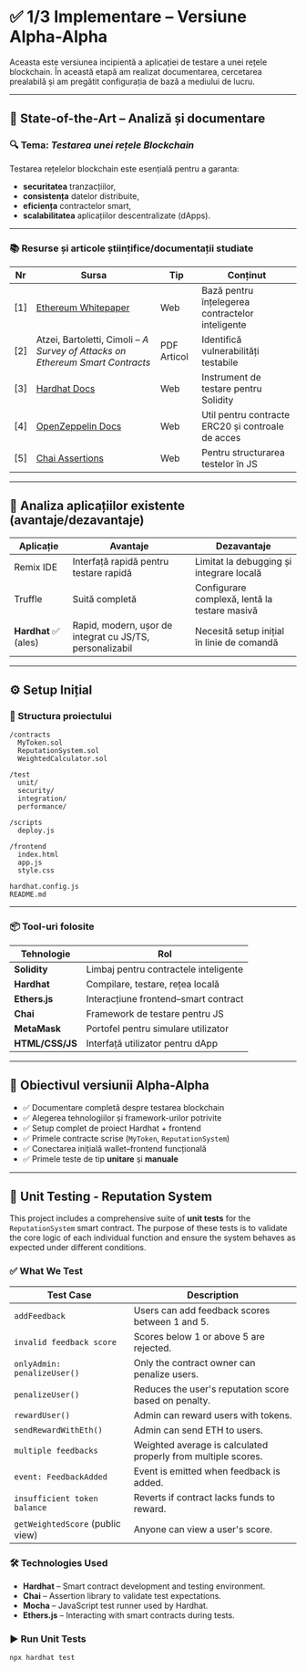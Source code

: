 
# ✅ 1/3 Implementare – Versiune Alpha-Alpha

Aceasta este versiunea incipientă a aplicației de testare a unei rețele blockchain. În această etapă am realizat documentarea, cercetarea prealabilă și am pregătit configurația de bază a mediului de lucru.

---

## 📘 State-of-the-Art – Analiză și documentare

### 🔍 Tema: *Testarea unei rețele Blockchain*

Testarea rețelelor blockchain este esențială pentru a garanta:
- **securitatea** tranzacțiilor,
- **consistența** datelor distribuite,
- **eficiența** contractelor smart,
- **scalabilitatea** aplicațiilor descentralizate (dApps).

---

### 📚 Resurse și articole științifice/documentații studiate

| Nr | Sursa | Tip | Conținut |
|----|-------|-----|----------|
| [1] | [Ethereum Whitepaper](https://ethereum.org/en/whitepaper/) | Web | Bază pentru înțelegerea contractelor inteligente |
| [2] | Atzei, Bartoletti, Cimoli – *A Survey of Attacks on Ethereum Smart Contracts* | PDF Articol | Identifică vulnerabilități testabile |
| [3] | [Hardhat Docs](https://hardhat.org/docs) | Web | Instrument de testare pentru Solidity |
| [4] | [OpenZeppelin Docs](https://docs.openzeppelin.com/contracts/) | Web | Util pentru contracte ERC20 și controale de acces |
| [5] | [Chai Assertions](https://www.chaijs.com/api/bdd/) | Web | Pentru structurarea testelor în JS |

---

## 🔧 Analiza aplicațiilor existente (avantaje/dezavantaje)

| Aplicație | Avantaje | Dezavantaje |
|-----------|----------|-------------|
| Remix IDE | Interfață rapidă pentru testare rapidă | Limitat la debugging și integrare locală |
| Truffle | Suită completă | Configurare complexă, lentă la testare masivă |
| **Hardhat** ✅ (ales) | Rapid, modern, ușor de integrat cu JS/TS, personalizabil | Necesită setup inițial în linie de comandă |

---

## ⚙️ Setup Inițial

### 📁 Structura proiectului

```
/contracts
  MyToken.sol
  ReputationSystem.sol
  WeightedCalculator.sol

/test
  unit/
  security/
  integration/
  performance/

/scripts
  deploy.js

/frontend
  index.html
  app.js
  style.css

hardhat.config.js
README.md
```

---

### 📦 Tool-uri folosite

| Tehnologie | Rol |
|------------|-----|
| **Solidity** | Limbaj pentru contractele inteligente |
| **Hardhat** | Compilare, testare, rețea locală |
| **Ethers.js** | Interacțiune frontend–smart contract |
| **Chai** | Framework de testare pentru JS |
| **MetaMask** | Portofel pentru simulare utilizator |
| **HTML/CSS/JS** | Interfață utilizator pentru dApp |

---

## 🎯 Obiectivul versiunii Alpha-Alpha

- ✅ Documentare completă despre testarea blockchain
- ✅ Alegerea tehnologiilor și framework-urilor potrivite
- ✅ Setup complet de proiect Hardhat + frontend
- ✅ Primele contracte scrise (`MyToken`, `ReputationSystem`)
- ✅ Conectarea inițială wallet–frontend funcțională
- ✅ Primele teste de tip **unitare** și **manuale**

---
## 🧪 Unit Testing - Reputation System

This project includes a comprehensive suite of **unit tests** for the `ReputationSystem` smart contract. The purpose of these tests is to validate the core logic of each individual function and ensure the system behaves as expected under different conditions.

### ✅ What We Test

| Test Case                                      | Description                                                                 |
|-----------------------------------------------|-----------------------------------------------------------------------------|
| `addFeedback`                                  | Users can add feedback scores between 1 and 5.                              |
| `invalid feedback score`                       | Scores below 1 or above 5 are rejected.                                     |
| `onlyAdmin: penalizeUser()`                    | Only the contract owner can penalize users.                                 |
| `penalizeUser()`                               | Reduces the user's reputation score based on penalty.                       |
| `rewardUser()`                                 | Admin can reward users with tokens.                                         |
| `sendRewardWithEth()`                          | Admin can send ETH to users.                                                |
| `multiple feedbacks`                           | Weighted average is calculated properly from multiple scores.               |
| `event: FeedbackAdded`                         | Event is emitted when feedback is added.                                    |
| `insufficient token balance`                   | Reverts if contract lacks funds to reward.                                  |
| `getWeightedScore` (public view)               | Anyone can view a user's score.                                             |

### 🛠 Technologies Used

- **Hardhat** – Smart contract development and testing environment.
- **Chai** – Assertion library to validate test expectations.
- **Mocha** – JavaScript test runner used by Hardhat.
- **Ethers.js** – Interacting with smart contracts during tests.

### ▶️ Run Unit Tests

```bash
npx hardhat test
```
